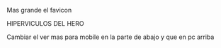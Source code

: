 Mas grande el favicon


HIPERVICULOS DEL HERO

Cambiar el ver mas para mobile en la parte de abajo y que en pc arriba